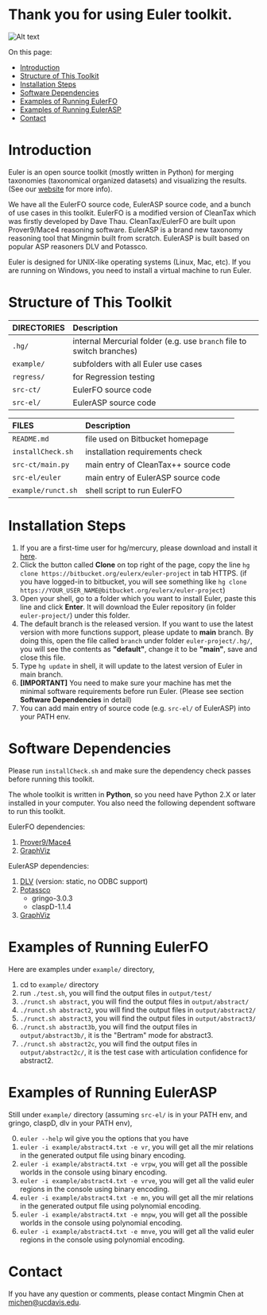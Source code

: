Thank you for using Euler toolkit.
====================

![Alt text](http://euler.cs.ucdavis.edu/_/rsrc/1366832610901/home/logo_small.png)

On this page:

* [Introduction](https://bitbucket.org/eulerx/euler-project/overview#markdown-header-introduction)
* [Structure of This Toolkit](https://bitbucket.org/eulerx/euler-project/overview#markdown-header-structure-of-this-toolkit)
* [Installation Steps](https://bitbucket.org/eulerx/euler-project/overview#markdown-header-installation-steps)
* [Software Dependencies](https://bitbucket.org/eulerx/euler-project/overview#markdown-header-software-dependencies)
* [Examples of Running EulerFO](https://bitbucket.org/eulerx/euler-project/overview#markdown-header-examples-of-running-eulerfo)
* [Examples of Running EulerASP](https://bitbucket.org/eulerx/euler-project/overview#markdown-header-examples-of-running-eulerasp)
* [Contact](https://bitbucket.org/eulerx/euler-project/overview#markdown-header-Contact)

# Introduction

Euler is an open source toolkit (mostly written in Python) for merging taxonomies (taxonomical organized datasets) and visualizing the results. (See our [website][euler] for more info).

We have all the EulerFO source code, EulerASP source code, and a bunch of use cases in this toolkit. EulerFO is a modified version of CleanTax which was firstly developed by Dave Thau. CleanTax/EulerFO are built upon Prover9/Mace4 reasoning software. EulerASP is a brand new taxonomy reasoning tool that Mingmin built from scratch. EulerASP is built based on popular ASP reasoners DLV and Potassco.

Euler is designed for UNIX-like operating systems (Linux, Mac, etc). If you are running on Windows, you need to install a virtual machine to run Euler.

# Structure of This Toolkit

  DIRECTORIES       |  Description                                                          
 :----------------- | :---------------------------------------------------------------------
 `.hg/`             |  internal Mercurial folder (e.g. use `branch` file to switch branches)
 `example/`         |  subfolders with all Euler use cases
 `regress/`         |  for Regression testing
 `src-ct/ `         |  EulerFO source code
 `src-el/`          |  EulerASP source code

  FILES             |  Description                                    
 :----------------- | :---------------------------------------------------------------------
 `README.md`        |  file used on Bitbucket homepage
 `installCheck.sh`  |  installation requirements check
 `src-ct/main.py`   |  main entry of CleanTax++ source code
 `src-el/euler`     |  main entry of EulerASP source code
 `example/runct.sh` |  shell script to run EulerFO

# Installation Steps

1. If you are a first-time user for hg/mercury, please download and install it [here][mercury].
2. Click the button called **Clone** on top right of the page, copy the line `hg clone https://bitbucket.org/eulerx/euler-project` in tab HTTPS. (if you have logged-in to bitbucket, you will see something like `hg clone https://YOUR_USER_NAME@bitbucket.org/eulerx/euler-project`)
3. Open your shell, go to a folder which you want to install Euler, paste this line and click **Enter**. It will download the Euler repository (in folder `euler-project/`) under this folder.
4. The default branch is the released version. If you want to use the latest version with more functions support, please update to **main** branch. By doing this, open the file called `branch` under folder `euler-project/.hg/`, you will see the contents as **"default"**, change it to be **"main"**, save and close this file.
5. Type `hg update` in shell, it will update to the latest version of Euler in main branch.
6. **[IMPORTANT]** You need to make sure your machine has met the minimal software requirements before run Euler. (Please see section **Software Dependencies** in detail)
7. You can add main entry of source code (e.g. `src-el/` of EulerASP) into your PATH env. 

# Software Dependencies

Please run `installCheck.sh` and make sure the dependency check passes before running this toolkit.

The whole toolkit is written in **Python**, so you need have Python 2.X or later installed in your computer. You also need the following dependent software to run this toolkit.

EulerFO dependencies:

1. [Prover9/Mace4][p9m4]
2. [GraphViz][graphviz]

EulerASP dependencies:

1. [DLV][dlv] (version: static, no ODBC support)
2. [Potassco][potassco]
	- gringo-3.0.3
	- claspD-1.1.4
3. [GraphViz][graphviz]

# Examples of Running EulerFO

Here are examples under `example/` directory,

1. cd to `example/` directory
2. run `./test.sh`, you will find the output files in `output/test/`
3. `./runct.sh abstract`, you will find the output files in `output/abstract/`
4. `./runct.sh abstract2`, you will find the output files in `output/abstract2/`
5. `./runct.sh abstract3`, you will find the output files in `output/abstract3/`
6. `./runct.sh abstract3b`, you will find the output files in `output/abstract3b/`, it is the "Bertram" mode for abstract3.
7. `./runct.sh abstract2c`, you will find the output files in `output/abstract2c/`, it is the test case with articulation confidence for abstract2.

# Examples of Running EulerASP

Still under `example/` directory (assuming `src-el/` is in your PATH env, and gringo, claspD, dlv in your PATH env),

0. `euler --help` wil give you the options that you have
1. `euler -i example/abstract4.txt -e vr`, you will get all the mir relations in the generated output file using binary encoding.
2. `euler -i example/abstract4.txt -e vrpw`, you will get all the possible worlds in the console using binary encoding.
3. `euler -i example/abstract4.txt -e vrve`, you will get all the valid euler regions in the console using binary encoding.
4. `euler -i example/abstract4.txt -e mn`, you will get all the mir relations in the generated output file using polynomial encoding.
5. `euler -i example/abstract4.txt -e mnpw`, you will get all the possible worlds in the console using polynomial encoding.
6. `euler -i example/abstract4.txt -e mnve`, you will get all the valid euler regions in the console using polynomial encoding.

# Contact

If you have any question or comments, please contact Mingmin Chen at michen@ucdavis.edu.

[euler]: http://euler.cs.ucdavis.edu/
[mercury]: http://mercurial.selenic.com/
[p9m4]: http://www.cs.unm.edu/~mccune/mace4/
[graphviz]: http://www.graphviz.org/
[dlv]: http://www.dlvsystem.com/
[potassco]: http://potassco.sourceforge.net/
